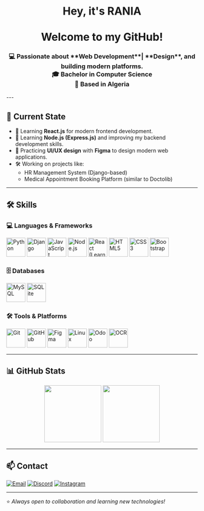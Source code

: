 <h1 align="center">
  <b>Hey, it's RANIA  <marquee>👋</marquee> Welcome to my GitHub!</b>
</h1>


<h3 align="center">
💻 Passionate about **Web Development**| **Design**, and building modern platforms.  
<br> 🎓 Bachelor in Computer Science  <br>📍 Based in Algeria 
</h3>
---

## 🚀 Current State
- 🌱 Learning **React.js** for modern frontend development.  
- 🌱 Learning **Node.js (Express.js)** and improving my backend development skills.  
- 🎨 Practicing **UI/UX design** with **Figma** to design modern web applications.  
- 🛠️ Working on projects like:
  - HR Management System (Django-based)  
  - Medical Appointment Booking Platform (similar to Doctolib)  

---

## 🛠️ Skills  

### 💻 Languages & Frameworks  
<p align="left">
  <img src="https://cdn.jsdelivr.net/gh/devicons/devicon/icons/python/python-original.svg" alt="Python" width="50" height="50"/>
  <img src="https://cdn.jsdelivr.net/gh/devicons/devicon/icons/django/django-plain.svg" alt="Django" width="50" height="50"/>
  <img src="https://cdn.jsdelivr.net/gh/devicons/devicon/icons/javascript/javascript-original.svg" alt="JavaScript" width="50" height="50"/>
  <img src="https://cdn.jsdelivr.net/gh/devicons/devicon/icons/nodejs/nodejs-original.svg" alt="Node.js" width="50" height="50"/>
  <img src="https://cdn.jsdelivr.net/gh/devicons/devicon/icons/react/react-original.svg" alt="React (Learning)" width="50" height="50"/>
  <img src="https://cdn.jsdelivr.net/gh/devicons/devicon/icons/html5/html5-original.svg" alt="HTML5" width="50" height="50"/>
  <img src="https://cdn.jsdelivr.net/gh/devicons/devicon/icons/css3/css3-original.svg" alt="CSS3" width="50" height="50"/>
  <img src="https://cdn.jsdelivr.net/gh/devicons/devicon/icons/bootstrap/bootstrap-original.svg" alt="Bootstrap" width="50" height="50"/>
</p>

### 🗄️ Databases  
<p align="left">
  <img src="https://cdn.jsdelivr.net/gh/devicons/devicon/icons/mysql/mysql-original.svg" alt="MySQL" width="50" height="50"/>
  <img src="https://cdn.jsdelivr.net/gh/devicons/devicon/icons/sqlite/sqlite-original.svg" alt="SQLite" width="50" height="50"/>
</p>

### 🛠️ Tools & Platforms  
<p align="left">
  <img src="https://cdn.jsdelivr.net/gh/devicons/devicon/icons/git/git-original.svg" alt="Git" width="50" height="50"/>
  <img src="https://cdn.jsdelivr.net/gh/devicons/devicon/icons/github/github-original.svg" alt="GitHub" width="50" height="50" color="white"/>
  <img src="https://cdn.jsdelivr.net/gh/devicons/devicon/icons/figma/figma-original.svg" alt="Figma" width="50" height="50"/>
  <img src="https://cdn.jsdelivr.net/gh/devicons/devicon/icons/linux/linux-original.svg" alt="Linux" width="50" height="50"/>
  <img src="https://cdn.jsdelivr.net/gh/devicons/devicon/icons/odoo/odoo-original.svg" alt="Odoo" width="50" height="50"/>
  <img src="https://cdn-icons-png.flaticon.com/512/3069/3069186.png" alt="OCR" width="50" height="50"/>
</p>

---

## 📊 GitHub Stats  

<p align="center">
  <!-- Main Stats -->
  <img src="https://github-readme-stats.vercel.app/api?username=YourGitHubUsername&show_icons=true&theme=radical" height="150"/>
  
  <!-- Streak Stats -->
  <img src="https://streak-stats.demolab.com?user=YourGitHubUsername&theme=radical" height="150"/>
</p>


---




## 📫 Contact  
<p align="left">
  <a href="mailto:nourgnh0@gmail.com"><img src="https://img.icons8.com/color/48/gmail.png" alt="Email"/></a>
  <a href="https://discordapp.com/users/rania_gnh"><img src="https://img.icons8.com/color/48/discord-logo.png" alt="Discord"/></a>
  <a href="https://www.instagram.com/rania_gnh"><img src="https://img.icons8.com/color/48/instagram-new.png" alt="Instagram"/></a>
</p>  

---
⭐️ *Always open to collaboration and learning new technologies!*
